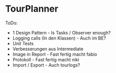 # TourPlanner


ToDo:
* 1 Design Pattern - Is Tasks / Observer enough?
* Logging calls (In den Klassen) - Auch im BE?
* Unit Tests
* Verbesserungen aus Intermediate
* Image in Report - Fast fertig macht fabio
* Protokoll - Fast fertig macht niki
* Import / Export - Auch tourlogs?